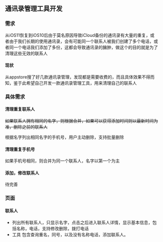 ## 通讯录管理工具开发

### 需求

从iOS11恢复到iOS10后由于莫名原因导致iCloud备份的通讯录有大量的重复，或者由于我们长期的使用通讯录，会有可能同一个联系人被我们创建了多个电话，或者同一个电话我们添加了多份，这都会导致通讯录的臃肿，做这个的目的就是为了清理这些无效的联系人

#### 现状

从appstore搜了好几款通讯录管理，发现都是需要收费的，而且具体效果不得而知，鉴于此希望自己开发一款通讯录管理工具，用来清理自己的联系人

### 具体需求

#### 清理重复联系人

~~如果联系人拥有相同的名字，则根据合并，如果可以获得添加时间则以最新时间为准，删除之前的联系人~~

根据名字列出相同名字的手机号，用户主动删除，支持批量删除

#### 清理重复手机号

如果手机号相同，则合并为同一个联系人，名字以第一个为主

#### 添加，修改联系人

待完善

### 页面 

#### 联系人
* 列出所有联系人，只显示名字，点击之后进入联系人详情，显示基本信息，包括名称，电话，支持修改删除，拨打电话
* 工具 包含查询重名，同号，以及没有名称电话，添加联系人。



